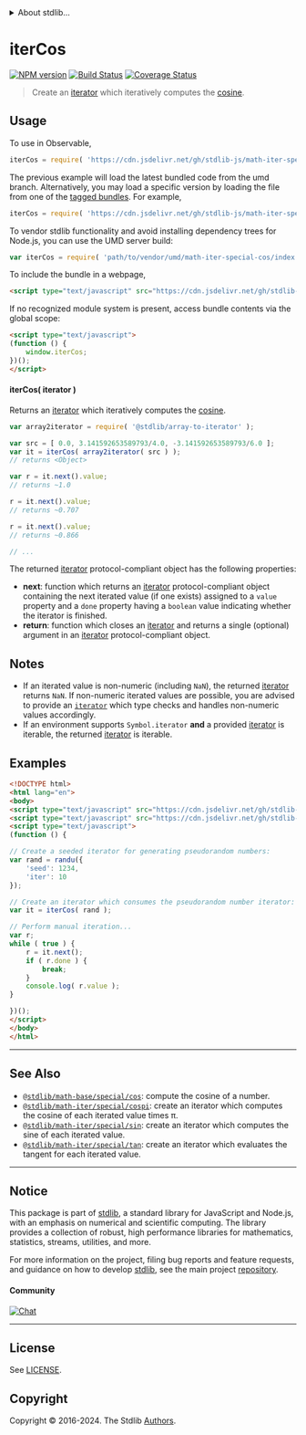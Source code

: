 <!--

@license Apache-2.0

Copyright (c) 2020 The Stdlib Authors.

Licensed under the Apache License, Version 2.0 (the "License");
you may not use this file except in compliance with the License.
You may obtain a copy of the License at

   http://www.apache.org/licenses/LICENSE-2.0

Unless required by applicable law or agreed to in writing, software
distributed under the License is distributed on an "AS IS" BASIS,
WITHOUT WARRANTIES OR CONDITIONS OF ANY KIND, either express or implied.
See the License for the specific language governing permissions and
limitations under the License.

-->


<details>
  <summary>
    About stdlib...
  </summary>
  <p>We believe in a future in which the web is a preferred environment for numerical computation. To help realize this future, we've built stdlib. stdlib is a standard library, with an emphasis on numerical and scientific computation, written in JavaScript (and C) for execution in browsers and in Node.js.</p>
  <p>The library is fully decomposable, being architected in such a way that you can swap out and mix and match APIs and functionality to cater to your exact preferences and use cases.</p>
  <p>When you use stdlib, you can be absolutely certain that you are using the most thorough, rigorous, well-written, studied, documented, tested, measured, and high-quality code out there.</p>
  <p>To join us in bringing numerical computing to the web, get started by checking us out on <a href="https://github.com/stdlib-js/stdlib">GitHub</a>, and please consider <a href="https://opencollective.com/stdlib">financially supporting stdlib</a>. We greatly appreciate your continued support!</p>
</details>

# iterCos

[![NPM version][npm-image]][npm-url] [![Build Status][test-image]][test-url] [![Coverage Status][coverage-image]][coverage-url] <!-- [![dependencies][dependencies-image]][dependencies-url] -->

> Create an [iterator][mdn-iterator-protocol] which iteratively computes the [cosine][@stdlib/math/base/special/cos].

<!-- Section to include introductory text. Make sure to keep an empty line after the intro `section` element and another before the `/section` close. -->

<section class="intro">

</section>

<!-- /.intro -->

<!-- Package usage documentation. -->



<section class="usage">

## Usage

To use in Observable,

```javascript
iterCos = require( 'https://cdn.jsdelivr.net/gh/stdlib-js/math-iter-special-cos@umd/browser.js' )
```
The previous example will load the latest bundled code from the umd branch. Alternatively, you may load a specific version by loading the file from one of the [tagged bundles](https://github.com/stdlib-js/math-iter-special-cos/tags). For example,

```javascript
iterCos = require( 'https://cdn.jsdelivr.net/gh/stdlib-js/math-iter-special-cos@v0.2.0-umd/browser.js' )
```

To vendor stdlib functionality and avoid installing dependency trees for Node.js, you can use the UMD server build:

```javascript
var iterCos = require( 'path/to/vendor/umd/math-iter-special-cos/index.js' )
```

To include the bundle in a webpage,

```html
<script type="text/javascript" src="https://cdn.jsdelivr.net/gh/stdlib-js/math-iter-special-cos@umd/browser.js"></script>
```

If no recognized module system is present, access bundle contents via the global scope:

```html
<script type="text/javascript">
(function () {
    window.iterCos;
})();
</script>
```

#### iterCos( iterator )

Returns an [iterator][mdn-iterator-protocol] which iteratively computes the [cosine][@stdlib/math/base/special/cos].

```javascript
var array2iterator = require( '@stdlib/array-to-iterator' );

var src = [ 0.0, 3.141592653589793/4.0, -3.141592653589793/6.0 ];
var it = iterCos( array2iterator( src ) );
// returns <Object>

var r = it.next().value;
// returns ~1.0

r = it.next().value;
// returns ~0.707

r = it.next().value;
// returns ~0.866

// ...
```

The returned [iterator][mdn-iterator-protocol] protocol-compliant object has the following properties:

-   **next**: function which returns an [iterator][mdn-iterator-protocol] protocol-compliant object containing the next iterated value (if one exists) assigned to a `value` property and a `done` property having a `boolean` value indicating whether the iterator is finished.
-   **return**: function which closes an [iterator][mdn-iterator-protocol] and returns a single (optional) argument in an [iterator][mdn-iterator-protocol] protocol-compliant object.

</section>

<!-- /.usage -->

<!-- Package usage notes. Make sure to keep an empty line after the `section` element and another before the `/section` close. -->

<section class="notes">

## Notes

-   If an iterated value is non-numeric (including `NaN`), the returned [iterator][mdn-iterator-protocol] returns `NaN`. If non-numeric iterated values are possible, you are advised to provide an [`iterator`][mdn-iterator-protocol] which type checks and handles non-numeric values accordingly.
-   If an environment supports `Symbol.iterator` **and** a provided [iterator][mdn-iterator-protocol] is iterable, the returned [iterator][mdn-iterator-protocol] is iterable.

</section>

<!-- /.notes -->

<!-- Package usage examples. -->

<section class="examples">

## Examples

<!-- eslint no-undef: "error" -->

```html
<!DOCTYPE html>
<html lang="en">
<body>
<script type="text/javascript" src="https://cdn.jsdelivr.net/gh/stdlib-js/random-iter-randu@umd/browser.js"></script>
<script type="text/javascript" src="https://cdn.jsdelivr.net/gh/stdlib-js/math-iter-special-cos@umd/browser.js"></script>
<script type="text/javascript">
(function () {

// Create a seeded iterator for generating pseudorandom numbers:
var rand = randu({
    'seed': 1234,
    'iter': 10
});

// Create an iterator which consumes the pseudorandom number iterator:
var it = iterCos( rand );

// Perform manual iteration...
var r;
while ( true ) {
    r = it.next();
    if ( r.done ) {
        break;
    }
    console.log( r.value );
}

})();
</script>
</body>
</html>
```

</section>

<!-- /.examples -->

<!-- Section to include cited references. If references are included, add a horizontal rule *before* the section. Make sure to keep an empty line after the `section` element and another before the `/section` close. -->

<section class="references">

</section>

<!-- /.references -->

<!-- Section for related `stdlib` packages. Do not manually edit this section, as it is automatically populated. -->

<section class="related">

* * *

## See Also

-   <span class="package-name">[`@stdlib/math-base/special/cos`][@stdlib/math/base/special/cos]</span><span class="delimiter">: </span><span class="description">compute the cosine of a number.</span>
-   <span class="package-name">[`@stdlib/math-iter/special/cospi`][@stdlib/math/iter/special/cospi]</span><span class="delimiter">: </span><span class="description">create an iterator which computes the cosine of each iterated value times π.</span>
-   <span class="package-name">[`@stdlib/math-iter/special/sin`][@stdlib/math/iter/special/sin]</span><span class="delimiter">: </span><span class="description">create an iterator which computes the sine of each iterated value.</span>
-   <span class="package-name">[`@stdlib/math-iter/special/tan`][@stdlib/math/iter/special/tan]</span><span class="delimiter">: </span><span class="description">create an iterator which evaluates the tangent for each iterated value.</span>

</section>

<!-- /.related -->

<!-- Section for all links. Make sure to keep an empty line after the `section` element and another before the `/section` close. -->


<section class="main-repo" >

* * *

## Notice

This package is part of [stdlib][stdlib], a standard library for JavaScript and Node.js, with an emphasis on numerical and scientific computing. The library provides a collection of robust, high performance libraries for mathematics, statistics, streams, utilities, and more.

For more information on the project, filing bug reports and feature requests, and guidance on how to develop [stdlib][stdlib], see the main project [repository][stdlib].

#### Community

[![Chat][chat-image]][chat-url]

---

## License

See [LICENSE][stdlib-license].


## Copyright

Copyright &copy; 2016-2024. The Stdlib [Authors][stdlib-authors].

</section>

<!-- /.stdlib -->

<!-- Section for all links. Make sure to keep an empty line after the `section` element and another before the `/section` close. -->

<section class="links">

[npm-image]: http://img.shields.io/npm/v/@stdlib/math-iter-special-cos.svg
[npm-url]: https://npmjs.org/package/@stdlib/math-iter-special-cos

[test-image]: https://github.com/stdlib-js/math-iter-special-cos/actions/workflows/test.yml/badge.svg?branch=v0.2.0
[test-url]: https://github.com/stdlib-js/math-iter-special-cos/actions/workflows/test.yml?query=branch:v0.2.0

[coverage-image]: https://img.shields.io/codecov/c/github/stdlib-js/math-iter-special-cos/main.svg
[coverage-url]: https://codecov.io/github/stdlib-js/math-iter-special-cos?branch=main

<!--

[dependencies-image]: https://img.shields.io/david/stdlib-js/math-iter-special-cos.svg
[dependencies-url]: https://david-dm.org/stdlib-js/math-iter-special-cos/main

-->

[chat-image]: https://img.shields.io/gitter/room/stdlib-js/stdlib.svg
[chat-url]: https://app.gitter.im/#/room/#stdlib-js_stdlib:gitter.im

[stdlib]: https://github.com/stdlib-js/stdlib

[stdlib-authors]: https://github.com/stdlib-js/stdlib/graphs/contributors

[umd]: https://github.com/umdjs/umd
[es-module]: https://developer.mozilla.org/en-US/docs/Web/JavaScript/Guide/Modules

[deno-url]: https://github.com/stdlib-js/math-iter-special-cos/tree/deno
[deno-readme]: https://github.com/stdlib-js/math-iter-special-cos/blob/deno/README.md
[umd-url]: https://github.com/stdlib-js/math-iter-special-cos/tree/umd
[umd-readme]: https://github.com/stdlib-js/math-iter-special-cos/blob/umd/README.md
[esm-url]: https://github.com/stdlib-js/math-iter-special-cos/tree/esm
[esm-readme]: https://github.com/stdlib-js/math-iter-special-cos/blob/esm/README.md
[branches-url]: https://github.com/stdlib-js/math-iter-special-cos/blob/main/branches.md

[stdlib-license]: https://raw.githubusercontent.com/stdlib-js/math-iter-special-cos/main/LICENSE

[mdn-iterator-protocol]: https://developer.mozilla.org/en-US/docs/Web/JavaScript/Reference/Iteration_protocols#The_iterator_protocol

<!-- <related-links> -->

[@stdlib/math/base/special/cos]: https://github.com/stdlib-js/math-base-special-cos/tree/umd

[@stdlib/math/iter/special/cospi]: https://github.com/stdlib-js/math-iter-special-cospi/tree/umd

[@stdlib/math/iter/special/sin]: https://github.com/stdlib-js/math-iter-special-sin/tree/umd

[@stdlib/math/iter/special/tan]: https://github.com/stdlib-js/math-iter-special-tan/tree/umd

<!-- </related-links> -->

</section>

<!-- /.links -->
